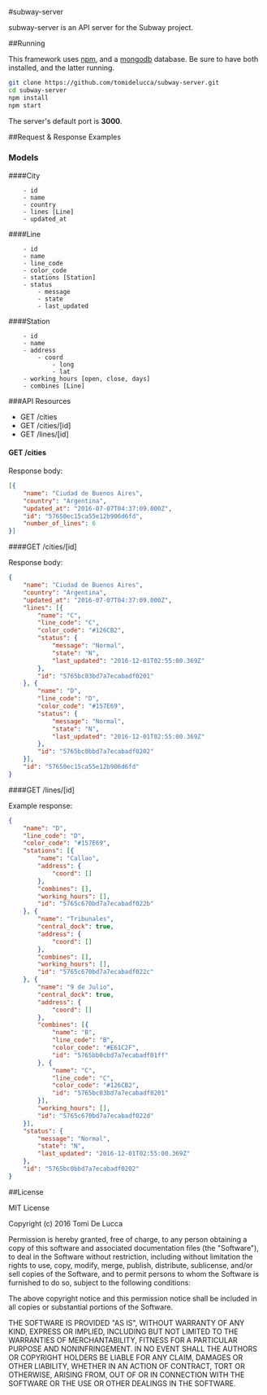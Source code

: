 #subway-server

subway-server is an API server for the Subway project.

##Running

This framework uses [npm](https://www.npmjs.com), and a [mongodb](https://www.mongodb.com) database. Be sure to have both installed, and the latter running.


```bash
git clone https://github.com/tomidelucca/subway-server.git
cd subway-server
npm install
npm start
```

The server's default port is **3000**.

##Request & Response Examples

### Models

####City
```
    - id
    - name
    - country
    - lines [Line]
    - updated_at
```

####Line
```
    - id
    - name
    - line_code
    - color_code
    - stations [Station]
    - status
        - message
        - state
        - last_updated
```

####Station
```
    - id
    - name
    - address
        - coord
            - long
            - lat
    - working_hours [open, close, days]
    - combines [Line]
```

###API Resources

* GET /cities
* GET /cities/[id]
* GET /lines/[id]

#### GET /cities

Response body:


```json
[{
    "name": "Ciudad de Buenos Aires",
    "country": "Argentina",
    "updated_at": "2016-07-07T04:37:09.000Z",
    "id": "57650ec15ca55e12b906d6fd",
    "number_of_lines": 6
}]
```

####GET /cities/[id]

Response body:


```json
{
    "name": "Ciudad de Buenos Aires",
    "country": "Argentina",
    "updated_at": "2016-07-07T04:37:09.000Z",
    "lines": [{
        "name": "C",
        "line_code": "C",
        "color_code": "#126CB2",
        "status": {
            "message": "Normal",
            "state": "N",
            "last_updated": "2016-12-01T02:55:00.369Z"
        },
        "id": "5765bc03bd7a7ecabadf0201"
    }, {
        "name": "D",
        "line_code": "D",
        "color_code": "#157E69",
        "status": {
            "message": "Normal",
            "state": "N",
            "last_updated": "2016-12-01T02:55:00.369Z"
        },
        "id": "5765bc0bbd7a7ecabadf0202"
    }],
    "id": "57650ec15ca55e12b906d6fd"
}
```

####GET /lines/[id]

Example response:


```json
{
    "name": "D",
    "line_code": "D",
    "color_code": "#157E69",
    "stations": [{
        "name": "Callao",
        "address": {
            "coord": []
        },
        "combines": [],
        "working_hours": [],
        "id": "5765c670bd7a7ecabadf022b"
    }, {
        "name": "Tribunales",
        "central_dock": true,
        "address": {
            "coord": []
        },
        "combines": [],
        "working_hours": [],
        "id": "5765c670bd7a7ecabadf022c"
    }, {
        "name": "9 de Julio",
        "central_dock": true,
        "address": {
            "coord": []
        },
        "combines": [{
            "name": "B",
            "line_code": "B",
            "color_code": "#E61C2F",
            "id": "5765bb0cbd7a7ecabadf01ff"
        }, {
            "name": "C",
            "line_code": "C",
            "color_code": "#126CB2",
            "id": "5765bc03bd7a7ecabadf0201"
        }],
        "working_hours": [],
        "id": "5765c670bd7a7ecabadf022d"
    }],
    "status": {
        "message": "Normal",
        "state": "N",
        "last_updated": "2016-12-01T02:55:00.369Z"
    },
    "id": "5765bc0bbd7a7ecabadf0202"
}
```

##License

MIT License

Copyright (c) 2016 Tomi De Lucca

Permission is hereby granted, free of charge, to any person obtaining a copy of this software and associated documentation files (the "Software"), to deal in the Software without restriction, including without limitation the rights to use, copy, modify, merge, publish, distribute, sublicense, and/or sell copies of the Software, and to permit persons to whom the Software is furnished to do so, subject to the following conditions:

The above copyright notice and this permission notice shall be included in all copies or substantial portions of the Software.

THE SOFTWARE IS PROVIDED "AS IS", WITHOUT WARRANTY OF ANY KIND, EXPRESS OR IMPLIED, INCLUDING BUT NOT LIMITED TO THE WARRANTIES OF MERCHANTABILITY, FITNESS FOR A PARTICULAR PURPOSE AND NONINFRINGEMENT. IN NO EVENT SHALL THE AUTHORS OR COPYRIGHT HOLDERS BE LIABLE FOR ANY CLAIM, DAMAGES OR OTHER LIABILITY, WHETHER IN AN ACTION OF CONTRACT, TORT OR OTHERWISE, ARISING FROM, OUT OF OR IN CONNECTION WITH THE SOFTWARE OR THE USE OR OTHER DEALINGS IN THE SOFTWARE.
